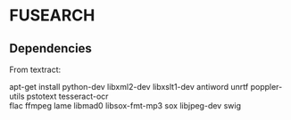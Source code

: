 # FUSEARCH

## Dependencies

From textract:

apt-get install python-dev libxml2-dev libxslt1-dev antiword unrtf poppler-utils pstotext
tesseract-ocr \
flac ffmpeg lame libmad0 libsox-fmt-mp3 sox libjpeg-dev swig

